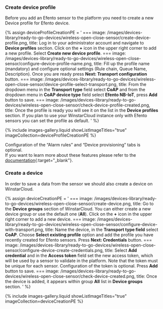 ### Create device profile

Before you add an Efento sensor to the platform you need to create a new Device profile for Efento device.

{% assign deviceProfileCreationPE = '
    ===
        image: /images/devices-library/ready-to-go-devices/wireless-open-close-sensor/create-device-profile.png,
        title: Log in to your administrator account and navigate to <b>Device profiles</b> section. Click on the <b>+</b> icon in the upper right corner to add a new profile. Select <b>Create new device profile</b>.
    ===
        image: /images/devices-library/ready-to-go-devices/wireless-open-close-sensor/configure-device-profile-name.png,
        title: Fill up the profile name (mandatory) and configure optional settings (Rule chain, Queue Name, Description). Once you are ready press <b>Next: Transport configuration</b> button.
    ===
        image: /images/devices-library/ready-to-go-devices/wireless-open-close-sensor/device-profile-select-transport.png,
        title: From the dropdown menu in the <b>Transport type</b> field select <b>CoAP</b> and from the dropdown menu in <b>CoAP device type</b> field select <b>Efento NB-IoT</b>, press <b>Add</b> button to save.
    ===
        image: /images/devices-library/ready-to-go-devices/wireless-open-close-sensor/check-device-profile-created.png,
        title: Once the profile is ready you will see it on the list in the <b>Device profiles</b> section. If you plan to use your WinstarCloud instance only with Efento sensors you can set the profile as default.
'
%}

{% include images-gallery.liquid showListImageTitles="true" imageCollection=deviceProfileCreationPE %}

Configuration of the “Alarm rules” and “Device provisioning” tabs is optional.  
If you want to learn more about these features please refer to the [documentation](/docs/getting-started-guides/helloworld/){:target="_blank"}.  

### Create a device

In order to save a data from the sensor we should also create a device on WinstarCloud.  

{% assign deviceCreationPE = '
    ===
        image: /images/devices-library/ready-to-go-devices/wireless-open-close-sensor/create-device.png,
        title: Go to the <b>Device groups</b> section of WinstarCloud. You can either create a new device group or use the default one (<b>All</b>). Click on the <b>+</b> icon in the upper right corner to add a new device.
    ===
        image: /images/devices-library/ready-to-go-devices/wireless-open-close-sensor/configure-device-with-transport.png,
        title: Name the device, in the <b>Transport type field</b> select <b>CoAP</b>. Choose <b>Select existing profile</b> option and add the profile you have recently created for Efento sensors. Press <b>Next: Credentials</b> button.
    ===
        image: /images/devices-library/ready-to-go-devices/wireless-open-close-sensor/configure-device-create-credentials.png,
        title: Select <b>Add credential</b> and in the <b>Access token</b> field set the new access token, which will be used by a sensor to validate in the platform. Note that the token must be unique for each sensor. Configuration of the token is optional. Press <b>Add</b> button to save.
    ===
        image: /images/devices-library/ready-to-go-devices/wireless-open-close-sensor/check-device-created.png,
        title: Once the device is added, it appears within group <b>All</b> list in <b>Device groups</b> section.
'
%}

{% include images-gallery.liquid showListImageTitles="true" imageCollection=deviceCreationPE %}
